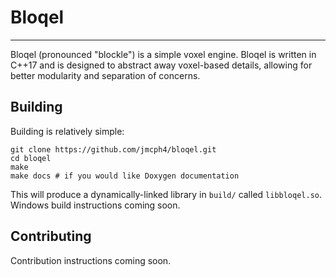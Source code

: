 # Bloqel #
---

Bloqel (pronounced "blockle") is a simple voxel engine. Bloqel is written in C++17 and is designed to abstract away voxel-based details, allowing for better modularity and separation of concerns.

## Building  ##
Building is relatively simple:

    git clone https://github.com/jmcph4/bloqel.git
    cd bloqel
    make
    make docs # if you would like Doxygen documentation

This will produce a dynamically-linked library in `build/` called `libbloqel.so`. Windows build instructions coming soon.

## Contributing ##
Contribution instructions coming soon.


